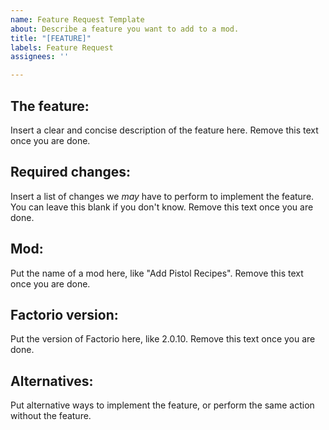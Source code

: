 ```yaml
---
name: Feature Request Template
about: Describe a feature you want to add to a mod.
title: "[FEATURE]"
labels: Feature Request
assignees: ''

---
```


## The feature:
Insert a clear and concise description of the feature here. Remove this text once you are done.

## Required changes:
Insert a list of changes we *may* have to perform to implement the feature. You can leave this blank if you don't know. Remove this text once you are done.

## Mod:
Put the name of a mod here, like "Add Pistol Recipes". Remove this text once you are done.

## Factorio version:
Put the version of Factorio here, like 2.0.10. Remove this text once you are done.

## Alternatives:
Put alternative ways to implement the feature, or perform the same action without the feature.
